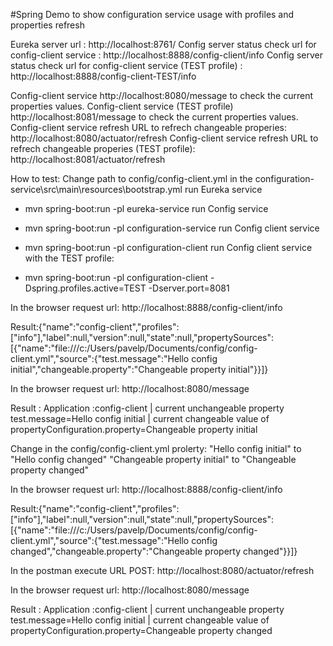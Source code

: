 #Spring Demo to show configuration service usage with profiles and properties refresh

Eureka server url : http://localhost:8761/
Config server status check url for  config-client service :  http://localhost:8888/config-client/info
Config server status check url for  config-client service (TEST profile) :  http://localhost:8888/config-client-TEST/info

Config-client service http://localhost:8080/message to check the current properties values.
Config-client service (TEST profile) http://localhost:8081/message to check the current properties values.
Config-client service refresh URL to refrech changeable properies: http://localhost:8080/actuator/refresh
Config-client service refresh URL to refrech changeable properies (TEST profile): http://localhost:8081/actuator/refresh

How to test:
Change path to config/config-client.yml in the configuration-service\src\main\resources\bootstrap.yml 
run Eureka service         
   - mvn spring-boot:run -pl eureka-service
run Config service            
   - mvn spring-boot:run -pl configuration-service
run Config client service     
   -  mvn spring-boot:run -pl configuration-client
run Config client service with the TEST profile: 

   - mvn spring-boot:run -pl configuration-client -Dspring.profiles.active=TEST -Dserver.port=8081

In the browser request url: http://localhost:8888/config-client/info

Result:{"name":"config-client","profiles":["info"],"label":null,"version":null,"state":null,"propertySources":[{"name":"file:///c:/Users/pavelp/Documents/config/config-client.yml","source":{"test.message":"Hello config initial","changeable.property":"Changeable property initial"}}]}

In the browser request url: http://localhost:8080/message

Result : Application :config-client | current unchangeable property test.message=Hello config initial | current changeable value of propertyConfiguration.property=Changeable property initial

Change in the config/config-client.yml prolerty:
 "Hello config initial" to "Hello config changed"
 "Changeable property initial" to "Changeable property changed"

In the browser request url: http://localhost:8888/config-client/info

Result:{"name":"config-client","profiles":["info"],"label":null,"version":null,"state":null,"propertySources":[{"name":"file:///c:/Users/pavelp/Documents/config/config-client.yml","source":{"test.message":"Hello config changed","changeable.property":"Changeable property changed"}}]}

In the postman execute URL POST: http://localhost:8080/actuator/refresh

In the browser request url: http://localhost:8080/message

Result : Application :config-client | current unchangeable property test.message=Hello config initial | current changeable value of propertyConfiguration.property=Changeable property changed

 